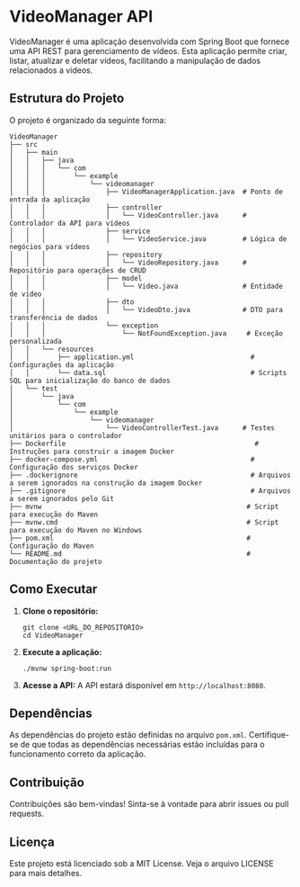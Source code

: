 # VideoManager API

VideoManager é uma aplicação desenvolvida com Spring Boot que fornece uma API REST para gerenciamento de vídeos. Esta aplicação permite criar, listar, atualizar e deletar vídeos, facilitando a manipulação de dados relacionados a vídeos.

## Estrutura do Projeto

O projeto é organizado da seguinte forma:

```
VideoManager
├── src
│   ├── main
│   │   ├── java
│   │   │   └── com
│   │   │       └── example
│   │   │           └── videomanager
│   │   │               ├── VideoManagerApplication.java  # Ponto de entrada da aplicação
│   │   │               ├── controller
│   │   │               │   └── VideoController.java      # Controlador da API para vídeos
│   │   │               ├── service
│   │   │               │   └── VideoService.java         # Lógica de negócios para vídeos
│   │   │               ├── repository
│   │   │               │   └── VideoRepository.java      # Repositório para operações de CRUD
│   │   │               ├── model
│   │   │               │   └── Video.java                # Entidade de vídeo
│   │   │               ├── dto
│   │   │               │   └── VideoDto.java             # DTO para transferência de dados
│   │   │               └── exception
│   │   │                   └── NotFoundException.java     # Exceção personalizada
│   │   └── resources
│   │       ├── application.yml                             # Configurações da aplicação
│   │       └── data.sql                                    # Scripts SQL para inicialização do banco de dados
│   └── test
│       └── java
│           └── com
│               └── example
│                   └── videomanager
│                       └── VideoControllerTest.java      # Testes unitários para o controlador
├── Dockerfile                                               # Instruções para construir a imagem Docker
├── docker-compose.yml                                      # Configuração dos serviços Docker
├── .dockerignore                                           # Arquivos a serem ignorados na construção da imagem Docker
├── .gitignore                                              # Arquivos a serem ignorados pelo Git
├── mvnw                                                   # Script para execução do Maven
├── mvnw.cmd                                               # Script para execução do Maven no Windows
├── pom.xml                                                # Configuração do Maven
└── README.md                                              # Documentação do projeto
```

## Como Executar

1. **Clone o repositório:**
   ```
   git clone <URL_DO_REPOSITORIO>
   cd VideoManager
   ```

2. **Execute a aplicação:**
   ```
   ./mvnw spring-boot:run
   ```

3. **Acesse a API:**
   A API estará disponível em `http://localhost:8080`.

## Dependências

As dependências do projeto estão definidas no arquivo `pom.xml`. Certifique-se de que todas as dependências necessárias estão incluídas para o funcionamento correto da aplicação.

## Contribuição

Contribuições são bem-vindas! Sinta-se à vontade para abrir issues ou pull requests.

## Licença

Este projeto está licenciado sob a MIT License. Veja o arquivo LICENSE para mais detalhes.